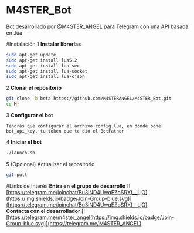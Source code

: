 # M4STER_Bot
Bot desarrollado por [@M4STER_ANGEL](http://telegram.me/m4ster_angel) para Telegram con una API basada en .lua

#Instalación
1 <b>Instalar librerías</b>
```bash
sudo apt-get update
sudo apt-get install lua5.2
sudo apt-get install lua-sec
sudo apt-get install lua-socket
sudo apt-get install lua-cjson
```

2 <b>Clonar el repositorio</b>
```bash
git clone -b beta https://github.com/M4STERANGEL/M4STER_Bot.git
cd M*
```

3 <b>Configurar el bot</b>
```
Tendrás que configurar el archivo config.lua, en donde pone bot_api_key, tu token que te dió el BotFather
```

4 <b>Iniciar el bot</b>
```bash
./launch.sh
```

5 (Opcional) Actualizar el repositorio
```bash
git pull
```

#Links de Interés
<b>Entra en el grupo de desarrollo</b>
[![https://telegram.me/joinchat/Bu3iND4UwqEZoSRXf__LjQ](https://img.shields.io/badge/Join-Group-blue.svg)](https://telegram.me/joinchat/Bu3iND4UwqEZoSRXf__LjQ)
<b></b>
<br>
<b>Contacta con el desarrollador</b>
[![https://telegram.me/m4ster_angel(https://img.shields.io/badge/Join-Group-blue.svg)](https://telegram.me/M4STER_ANGEL)
